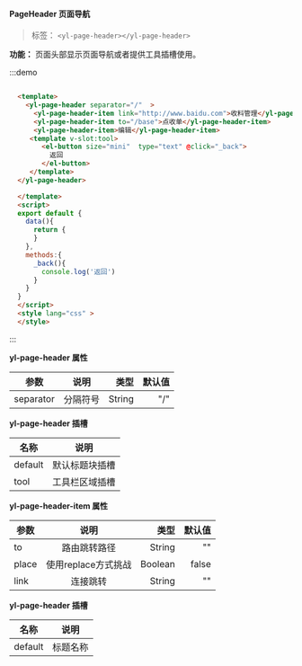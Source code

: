 
#### PageHeader 页面导航

> 标签： `<yl-page-header></yl-page-header>` 

**功能：** 页面头部显示页面导航或者提供工具插槽使用。

:::demo

```html

  <template>
    <yl-page-header separator="/"  >
      <yl-page-header-item link="http://www.baidu.com">收料管理</yl-page-header-item>
      <yl-page-header-item to="/base">点收单</yl-page-header-item>
      <yl-page-header-item>编辑</yl-page-header-item>
     <template v-slot:tool>
        <el-button size="mini"  type="text" @click="_back">
          返回
        </el-button>
     </template>
  </yl-page-header>

  </template>
  <script>
  export default {
    data(){
      return {
      }
    },
    methods:{
      _back(){
        console.log('返回')
      }
    }
  }
  </script>
  <style lang="css" >
  </style>

```
:::

**yl-page-header 属性**

| 参数        | 说明           |类型   |默认值|
| ------------- |:-------------:| -----:|---:|
| separator| 分隔符号 | String| "/" |

**yl-page-header 插槽**
  
| 名称        | 说明             |
| ------------- |:-------------:|
| default| 默认标题块插槽 | 
| tool| 工具栏区域插槽 | 


**yl-page-header-item 属性**

| 参数        | 说明           |类型   |默认值|
| ------------- |:-------------:| -----:|---:|
| to| 路由跳转路径 | String| "" |
| place| 使用replace方式挑战 | Boolean | false |
| link | 连接跳转 | String| "" |

**yl-page-header 插槽**
  
| 名称        | 说明             |
| ------------- |:-------------:|
| default| 标题名称 | 


